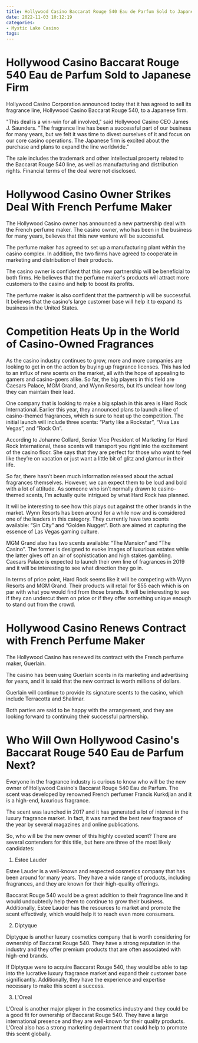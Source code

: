 ```yaml
---
title: Hollywood Casino Baccarat Rouge 540 Eau de Parfum Sold to Japanese Firm
date: 2022-11-03 10:12:19
categories:
- Mystic Lake Casino
tags:
---
```



#  Hollywood Casino Baccarat Rouge 540 Eau de Parfum Sold to Japanese Firm

Hollywood Casino Corporation announced today that it has agreed to sell its fragrance line, Hollywood Casino Baccarat Rouge 540, to a Japanese firm.

"This deal is a win-win for all involved," said Hollywood Casino CEO James J. Saunders. "The fragrance line has been a successful part of our business for many years, but we felt it was time to divest ourselves of it and focus on our core casino operations. The Japanese firm is excited about the purchase and plans to expand the line worldwide."

The sale includes the trademark and other intellectual property related to the Baccarat Rouge 540 line, as well as manufacturing and distribution rights. Financial terms of the deal were not disclosed.

#  Hollywood Casino Owner Strikes Deal With French Perfume Maker

The Hollywood Casino owner has announced a new partnership deal with the French perfume maker. The casino owner, who has been in the business for many years, believes that this new venture will be successful.

The perfume maker has agreed to set up a manufacturing plant within the casino complex. In addition, the two firms have agreed to cooperate in marketing and distribution of their products.

The casino owner is confident that this new partnership will be beneficial to both firms. He believes that the perfume maker's products will attract more customers to the casino and help to boost its profits.

The perfume maker is also confident that the partnership will be successful. It believes that the casino's large customer base will help it to expand its business in the United States.

#  Competition Heats Up in the World of Casino-Owned Fragrances

As the casino industry continues to grow, more and more companies are looking to get in on the action by buying up fragrance licenses. This has led to an influx of new scents on the market, all with the hope of appealing to gamers and casino-goers alike. So far, the big players in this field are Caesars Palace, MGM Grand, and Wynn Resorts, but it’s unclear how long they can maintain their lead.

One company that is looking to make a big splash in this area is Hard Rock International. Earlier this year, they announced plans to launch a line of casino-themed fragrances, which is sure to heat up the competition. The initial launch will include three scents: “Party like a Rockstar”, “Viva Las Vegas”, and “Rock On”.

According to Johanne Collard, Senior Vice President of Marketing for Hard Rock International, these scents will transport you right into the excitement of the casino floor. She says that they are perfect for those who want to feel like they’re on vacation or just want a little bit of glitz and glamour in their life.

So far, there hasn’t been much information released about the actual fragrances themselves. However, we can expect them to be loud and bold with a lot of attitude. As someone who isn’t normally drawn to casino-themed scents, I’m actually quite intrigued by what Hard Rock has planned.

It will be interesting to see how this plays out against the other brands in the market. Wynn Resorts has been around for a while now and is considered one of the leaders in this category. They currently have two scents available: “Sin City” and “Golden Nugget”. Both are aimed at capturing the essence of Las Vegas gaming culture.

MGM Grand also has two scents available: “The Mansion” and “The Casino”. The former is designed to evoke images of luxurious estates while the latter gives off an air of sophistication and high stakes gambling. Caesars Palace is expected to launch their own line of fragrances in 2019 and it will be interesting to see what direction they go in.

In terms of price point, Hard Rock seems like it will be competing with Wynn Resorts and MGM Grand. Their products will retail for $55 each which is on par with what you would find from those brands. It will be interesting to see if they can undercut them on price or if they offer something unique enough to stand out from the crowd.

#  Hollywood Casino Renews Contract with French Perfume Maker

The Hollywood Casino has renewed its contract with the French perfume maker, Guerlain.

The casino has been using Guerlain scents in its marketing and advertising for years, and it is said that the new contract is worth millions of dollars.

Guerlain will continue to provide its signature scents to the casino, which include Terracotta and Shalimar.

Both parties are said to be happy with the arrangement, and they are looking forward to continuing their successful partnership.

#  Who Will Own Hollywood Casino's Baccarat Rouge 540 Eau de Parfum Next?

Everyone in the fragrance industry is curious to know who will be the new owner of Hollywood Casino's Baccarat Rouge 540 Eau de Parfum. The scent was developed by renowned French perfumer Francis Kurkdjian and it is a high-end, luxurious fragrance.

The scent was launched in 2017 and it has generated a lot of interest in the luxury fragrance market. In fact, it was named the best new fragrance of the year by several magazines and online publications.

So, who will be the new owner of this highly coveted scent? There are several contenders for this title, but here are three of the most likely candidates:

1. Estee Lauder

Estee Lauder is a well-known and respected cosmetics company that has been around for many years. They have a wide range of products, including fragrances, and they are known for their high-quality offerings.

Baccarat Rouge 540 would be a great addition to their fragrance line and it would undoubtedly help them to continue to grow their business. Additionally, Estee Lauder has the resources to market and promote the scent effectively, which would help it to reach even more consumers.

2. Diptyque

Diptyque is another luxury cosmetics company that is worth considering for ownership of Baccarat Rouge 540. They have a strong reputation in the industry and they offer premium products that are often associated with high-end brands.

If Diptyque were to acquire Baccarat Rouge 540, they would be able to tap into the lucrative luxury fragrance market and expand their customer base significantly. Additionally, they have the experience and expertise necessary to make this scent a success.

3. L'Oreal

L'Oreal is another major player in the cosmetics industry and they could be a good fit for ownership of Baccarat Rouge 540. They have a large international presence and they are well-known for their quality products. L'Oreal also has a strong marketing department that could help to promote this scent globally.